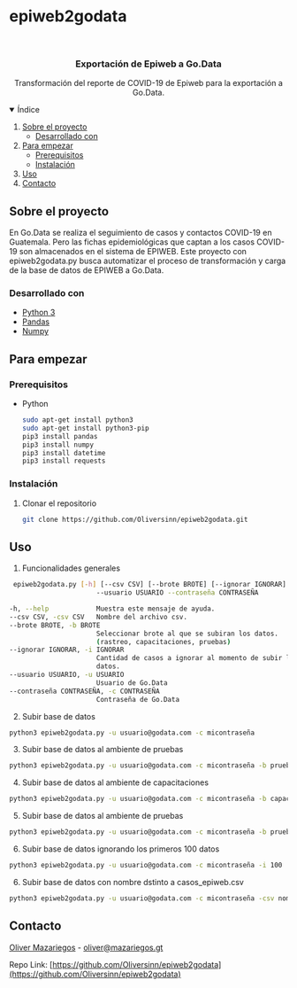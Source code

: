 # epiweb2godata

<!--
*** Thanks for checking out the Best-README-Template. If you have a suggestion
*** that would make this better, please fork the repo and create a pull request
*** or simply open an issue with the tag "enhancement".
*** Thanks again! Now go create something AMAZING! :D
-->



<!-- PROJECT SHIELDS -->
<!--
*** I'm using markdown "reference style" links for readability.
*** Reference links are enclosed in brackets [ ] instead of parentheses ( ).
*** See the bottom of this document for the declaration of the reference variables
*** for contributors-url, forks-url, etc. This is an optional, concise syntax you may use.
*** https://www.markdownguide.org/basic-syntax/#reference-style-links
-->

<!-- PROJECT LOGO -->
<br />
<p align="center">
  <h3 align="center">Exportación de Epiweb a Go.Data</h3>

  <p align="center">
    Transformación del reporte de COVID-19 de Epiweb para la exportación a Go.Data.
  </p>
</p>



<!-- TABLE OF CONTENTS -->
<details open="open">
  <summary>Índice</summary>
  <ol>
    <li>
      <a href="#sobre-el-proyecto">Sobre el proyecto</a>
      <ul>
        <li><a href="#desarrollado-con">Desarrollado con</a></li>
      </ul>
    </li>
    <li>
      <a href="#para-empezar">Para empezar</a>
      <ul>
        <li><a href="#prerequisitos">Prerequisitos</a></li>
        <li><a href="#instalacion">Instalación</a></li>
      </ul>
    </li>
    <li><a href="#uso">Uso</a></li>
    <li><a href="#contacto">Contacto</a></li>
  </ol>
</details>



<!-- ABOUT THE PROJECT -->
## Sobre el proyecto

En Go.Data se realiza el seguimiento de casos y contactos COVID-19 en Guatemala. Pero las fichas epidemiológicas que captan a los casos COVID-19 son almacenados en el sistema de EPIWEB. Este proyecto con epiweb2godata.py busca automatizar el proceso de transformación y carga de la base de datos de EPIWEB a Go.Data.

### Desarrollado con

* [Python 3](https://www.python.org/downloads/)
* [Pandas](https://pandas.pydata.org/)
* [Numpy](https://numpy.org/)

<!-- GETTING STARTED -->
## Para empezar


### Prerequisitos

* Python
  ```sh
  sudo apt-get install python3
  sudo apt-get install python3-pip
  pip3 install pandas
  pip3 install numpy
  pip3 install datetime
  pip3 install requests
  ```

### Instalación

1. Clonar el repositorio
   ```sh
   git clone https://github.com/Oliversinn/epiweb2godata.git
   ```

<!-- USAGE EXAMPLES -->
## Uso

1. Funcionalidades generales
  ```sh
   epiweb2godata.py [-h] [--csv CSV] [--brote BROTE] [--ignorar IGNORAR]
                        --usuario USUARIO --contraseña CONTRASEÑA

  -h, --help            Muestra este mensaje de ayuda.
  --csv CSV, -csv CSV   Nombre del archivo csv.
  --brote BROTE, -b BROTE
                        Seleccionar brote al que se subiran los datos.
                        (rastreo, capacitaciones, pruebas)
  --ignorar IGNORAR, -i IGNORAR
                        Cantidad de casos a ignorar al momento de subir los
                        datos.
  --usuario USUARIO, -u USUARIO
                        Usuario de Go.Data
  --contraseña CONTRASEÑA, -c CONTRASEÑA
                        Contraseña de Go.Data
  ```
2. Subir base de datos
  ```sh
  python3 epiweb2godata.py -u usuario@godata.com -c micontraseña
  ```

3. Subir base de datos al ambiente de pruebas
  ```sh
  python3 epiweb2godata.py -u usuario@godata.com -c micontraseña -b pruebas
  ```
4. Subir base de datos al ambiente de capacitaciones
  ```sh
  python3 epiweb2godata.py -u usuario@godata.com -c micontraseña -b capacitaciones
  ```
5. Subir base de datos al ambiente de pruebas
  ```sh
  python3 epiweb2godata.py -u usuario@godata.com -c micontraseña -b pruebas
  ```
6. Subir base de datos ignorando los primeros 100 datos
  ```sh
  python3 epiweb2godata.py -u usuario@godata.com -c micontraseña -i 100
  ```
6. Subir base de datos con nombre dstinto a casos_epiweb.csv
  ```sh
  python3 epiweb2godata.py -u usuario@godata.com -c micontraseña -csv nombredistinto.csv
  ```
<!-- CONTACT -->
## Contacto

[Oliver Mazariegos](https://mazariegos.gt/) - oliver@mazariegos.gt

Repo Link: [https://github.com/Oliversinn/epiweb2godata](https://github.com/Oliversinn/epiweb2godata)

